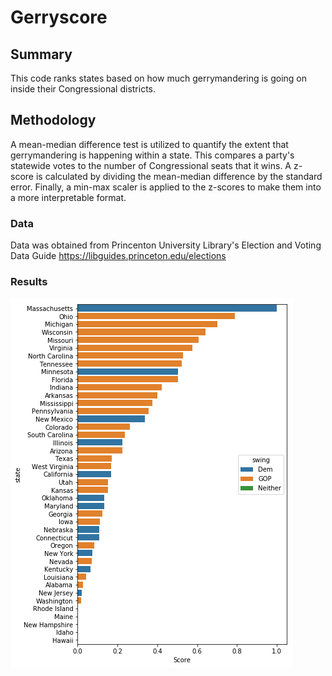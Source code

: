 # Gerryscore

## Summary
This code ranks states based on how much gerrymandering is going on inside their Congressional districts. 

## Methodology
A mean-median difference test is utilized to quantify the extent that gerrymandering is happening within a state. This compares a party's statewide votes to the number of Congressional seats that it wins. A z-score is calculated by dividing the mean-median difference by the standard error. Finally, a min-max scaler is applied to the z-scores to make them into a more interpretable format.

### Data
Data was obtained from Princenton University Library's Election and Voting Data Guide
https://libguides.princeton.edu/elections 

### Results
![Results](https://github.com/nbucklin/gerryscore/blob/master/Bar%20Chart.png)


